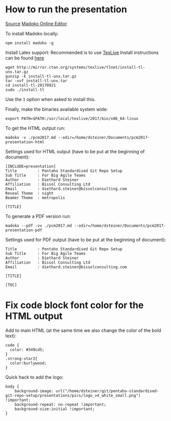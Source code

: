 # How to run the presentation

[Source](http://madoko.org/reference.html)
[Madoko Online Editor](https://www.madoko.net/editor.html)

To install Madoko locally:

```
npm install madoko -g
```

Install Latex support: Recommended is to use [TexLive](https://www.tug.org/texlive/)
Install instructions can be found [here](https://www.tug.org/texlive/quickinstall.html)

```
wget http://mirror.ctan.org/systems/texlive/tlnet/install-tl-unx.tar.gz
gunzip -k install-tl-unx.tar.gz
tar -xvf install-tl-unx.tar
cd install-tl-20170921
sudo ./install-tl
```

Use the `I` option when asked to install this.

Finally, make the binaries available system wide:

```
export PATH=$PATH:/usr/local/texlive/2017/bin/x86_64-linux
```



To get the HTML output run:

```
madoko -v ./pcm2017.md --odir=/home/dsteiner/Documents/pcm2017-presentation-html
```

Settings used for HTML output (have to be put at the beginning of document):

```
[INCLUDE=presentation]
Title         : Pentaho Standardised Git Repo Setup
Sub Title     : For Big Agile Teams
Author        : Diethard Steiner
Affiliation   : Bissol Consulting Ltd
Email         : diethard.steiner@bissolconsulting.com
Reveal Theme  : night
Beamer Theme  : metropolis

[TITLE]
```


To generate a PDF version run:

```
madoko --pdf -vv ./pcm2017.md --odir=/home/dsteiner/Documents/pcm2017-presentation-pdf
```


Settings used for PDF output (have to be put at the beginning of document):

```
Title         : Pentaho Standardised Git Repo Setup
Sub Title     : For Big Agile Teams
Author        : Diethard Steiner
Affiliation   : Bissol Consulting Ltd
Email         : diethard.steiner@bissolconsulting.com

[TITLE]

[TOC]
```

# Fix code block font color for the HTML output

Add to main HTML (at the same time we also change the color of the bold text):

```
code {
  color: #349cd5;
}
.strong-star2{
  color:burlywood;  
}
```

Quick hack to add the logo:

```
body {
    background-image: url("/home/dsteiner/git/pentaho-standardised-git-repo-setup/presentations/pics/logo_v4_white_small.png") !important;
    background-repeat: no-repeat !important;
    background-size:initial !important;
}
```


